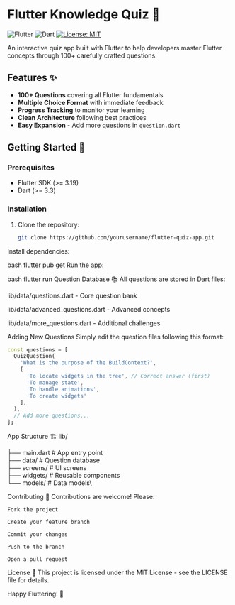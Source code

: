 # Flutter Knowledge Quiz 🚀

![Flutter](https://img.shields.io/badge/Flutter-3.19-blue?logo=flutter)
![Dart](https://img.shields.io/badge/Dart-3.3-blue?logo=dart)
[![License: MIT](https://img.shields.io/badge/License-MIT-yellow.svg)](https://opensource.org/licenses/MIT)

An interactive quiz app built with Flutter to help developers master Flutter concepts through 100+ carefully crafted questions.

## Features ✨

- **100+ Questions** covering all Flutter fundamentals
- **Multiple Choice Format** with immediate feedback
- **Progress Tracking** to monitor your learning
- **Clean Architecture** following best practices
- **Easy Expansion** - Add more questions in `question.dart`

## Getting Started 🏁

### Prerequisites
- Flutter SDK (>= 3.19)
- Dart (>= 3.3)

### Installation
1. Clone the repository:
   ```bash
   git clone https://github.com/yourusername/flutter-quiz-app.git
Install dependencies:

bash
flutter pub get
Run the app:

bash
flutter run
Question Database 📚
All questions are stored in Dart files:

lib/data/questions.dart - Core question bank

lib/data/advanced_questions.dart - Advanced concepts

lib/data/more_questions.dart - Additional challenges

Adding New Questions
Simply edit the question files following this format:


```dart
const questions = [
  QuizQuestion(
    'What is the purpose of the BuildContext?',
    [
      'To locate widgets in the tree', // Correct answer (first)
      'To manage state',
      'To handle animations',
      'To create widgets'
    ],
  ),
  // Add more questions...
];
```
App Structure 🏗️
lib/

├── main.dart          # App entry point\
├── data/              # Question database\
├── screens/           # UI screens\
├── widgets/           # Reusable components\
└── models/            # Data models\

Contributing 🤝
Contributions are welcome! Please:
```
Fork the project

Create your feature branch

Commit your changes

Push to the branch

Open a pull request
```
License 📄
This project is licensed under the MIT License - see the LICENSE file for details.

Happy Fluttering! 💙

